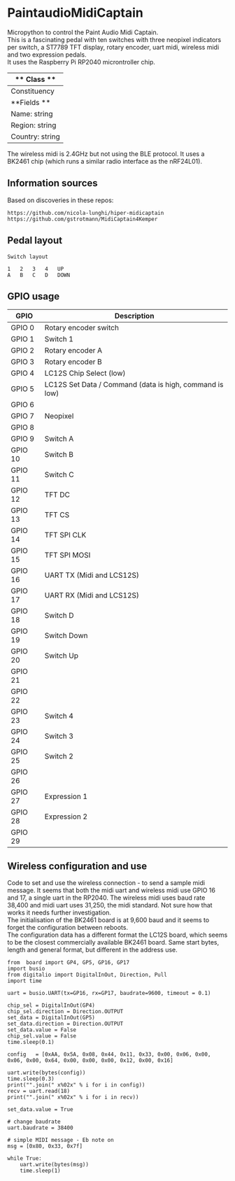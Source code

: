 # PaintaudioMidiCaptain
Micropython to control the Paint Audio Midi Captain.   
This is a fascinating pedal with ten switches with three neopixel indicators per switch, a ST7789 TFT display, rotary encoder, uart midi, wireless midi and two expression pedals.    
It uses the Raspberry Pi RP2040 microntroller chip.   


| ** Class  **                   |
|--------------------------------|
| Constituency                                       | 
| **Fields  **                                                   |
| Name: string                                        |    
| Region: string                                      |
| Country: string                                   |



The wireless midi is 2.4GHz but not using the BLE protocol. It uses a BK2461 chip (which runs a similar radio interface as the nRF24L01).   

## Information sources

Based on discoveries in these repos:    

```
https://github.com/nicola-lunghi/hiper-midicaptain
https://github.com/gstrotmann/MidiCaptain4Kemper

```


## Pedal layout    

```
Switch layout

1   2   3   4   UP
A   B   C   D   DOWN
````


## GPIO usage    

| GPIO     | Description                                             |
|----------|---------------------------------------------------------|
| GPIO 0   | Rotary encoder switch                                   | 
| GPIO 1   | Switch 1                                                | 
| GPIO 2   | Rotary encoder A                                        | 
| GPIO 3   | Rotary encoder B                                        |  
| GPIO 4   | LC12S Chip Select (low)                                 | 
| GPIO 5   | LC12S Set Data / Command (data is high, command is low) | 
| GPIO 6   |                                                         | 
| GPIO 7   | Neopixel                                                | 
| GPIO 8   |                                                         | 
| GPIO 9   | Switch A                                                | 
| GPIO 10  | Switch B                                                | 
| GPIO 11  | Switch C                                                | 
| GPIO 12  | TFT DC                                                  | 
| GPIO 13  | TFT CS                                                  | 
| GPIO 14  | TFT SPI CLK                                             | 
| GPIO 15  | TFT SPI MOSI                                            | 
| GPIO 16  | UART TX  (Midi and LCS12S)                              | 
| GPIO 17  | UART RX  (Midi and LCS12S)                              | 
| GPIO 18  | Switch D                                                | 
| GPIO 19  | Switch Down                                             | 
| GPIO 20  | Switch Up                                               | 
| GPIO 21  |                                                         | 
| GPIO 22  |                                                         | 
| GPIO 23  | Switch 4                                                | 
| GPIO 24  | Switch 3                                                | 
| GPIO 25  | Switch 2                                                | 
| GPIO 26  |                                                         | 
| GPIO 27  | Expression 1                                            | 
| GPIO 28  | Expression 2                                            | 
| GPIO 29  |                                                         | 


## Wireless configuration and use    

Code to set and use the wireless connection - to send a sample midi message.
It seems that both the midi uart and wireless midi use GPIO 16 and 17, a single uart in the RP2040.   The wireless midi uses baud rate 38,400 and midi uart uses 31,250, the midi standard.   Not sure how that works it needs further investigation.    
The initialisation of the BK2461 board is at 9,600 baud and it seems to forget the configuration between reboots.   
The configuration data has a different format the LC12S board, which seems to be the closest commercially available BK2461 board.  Same start bytes, length and general format, but different in the address use.   

```
from  board import GP4, GP5, GP16, GP17
import busio
from digitalio import DigitalInOut, Direction, Pull
import time
    
uart = busio.UART(tx=GP16, rx=GP17, baudrate=9600, timeout = 0.1)

chip_sel = DigitalInOut(GP4)
chip_sel.direction = Direction.OUTPUT
set_data = DigitalInOut(GP5)
set_data.direction = Direction.OUTPUT
set_data.value = False
chip_sel.value = False
time.sleep(0.1)

config   = [0xAA, 0x5A, 0x08, 0x44, 0x11, 0x33, 0x00, 0x06, 0x00, 0x06, 0x00, 0x64, 0x00, 0x00, 0x00, 0x12, 0x00, 0x16]

uart.write(bytes(config))
time.sleep(0.3)
print("".join(" x%02x" % i for i in config))
recv = uart.read(18)
print("".join(" x%02x" % i for i in recv))

set_data.value = True

# change baudrate
uart.baudrate = 38400

# simple MIDI message - Eb note on
msg = [0x80, 0x33, 0x7f] 

while True:
    uart.write(bytes(msg))
    time.sleep(1)
```

